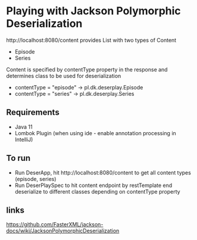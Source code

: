 Playing with Jackson Polymorphic Deserialization
===============

http://localhost:8080/content provides List with two types of Content
- Episode 
- Series

Content is specified by contentType property in the response and determines class to be used for deserialization
- contentType = "episode" -> pl.dk.deserplay.Episode
- contentType = "series" -> pl.dk.deserplay.Series


## Requirements

* Java 11
* Lombok Plugin (when using ide - enable annotation processing in IntelliJ)

## To run
* Run DeserApp, hit http://localhost:8080/content to get all content types (episode, series) 
* Run DeserPlaySpec to hit content endpoint by restTemplate end deserialize to different classes depending on contentType property 

## links
https://github.com/FasterXML/jackson-docs/wiki/JacksonPolymorphicDeserialization


